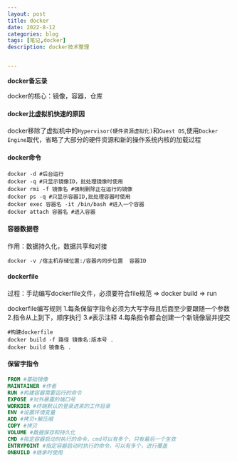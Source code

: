 ```yaml
---
layout: post
title: docker
date: 2022-8-12
categories: blog
tags: [笔记,docker]
description: docker技术整理


---
```


**docker备忘录**

docker的核心：镜像，容器，仓库

#### docker比虚拟机快速的原因

docker移除了虚拟机中的`Hypervisor(硬件资源虚拟化)`和`Guest OS`,使用`Docker Engine`取代，省略了大部分的硬件资源和新的操作系统内核的加载过程

#### docker命令

```shell
docker -d #后台运行
docker -q #只显示镜像ID，批处理镜像时使用
docker rmi -f 镜像名 #强制删除正在运行的镜像
docker ps -q #只显示容器ID,批处理容器时使用
docker exec 容器名 -it /bin/bash #进入一个容器 
docker attach 容器名 #进入容器
```

#### 容器数据卷

作用：数据持久化，数据共享和对接

```shell
docker -v /宿主机存储位置:/容器内同步位置  容器ID
```

#### dockerfile

过程：手动编写dockerfile文件，必须要符合file规范 => docker build => run

dockerfile编写规则  1.每条保留字指令必须为大写字母且后面至少要跟随一个参数 2.指令从上到下，顺序执行  3.`#`表示注释   4.每条指令都会创建一个新镜像层并提交

```shell
#构建dockerfile
docker build -f 路径 镜像名:版本号 .
docker build 镜像名 .
```

#### 保留字指令

```dockerfile
FROM #基础镜像
MAINTAINER #作者
RUN #构建容器需要运行的命令
EXPOSE #对外暴露的端口号
WORKDIR #终端默认的登录进来的工作目录
ENV #设置环境变量
ADD #拷贝+解压缩
COPY #拷贝
VOLUME #数据保存和持久化
CMD #指定容器启动时执行的命令，cmd可以有多个，只有最后一个生效
ENTRYPOINT #指定容器启动时执行的命令，可以有多个，进行覆盖
ONBUILD #继承时使用
```

